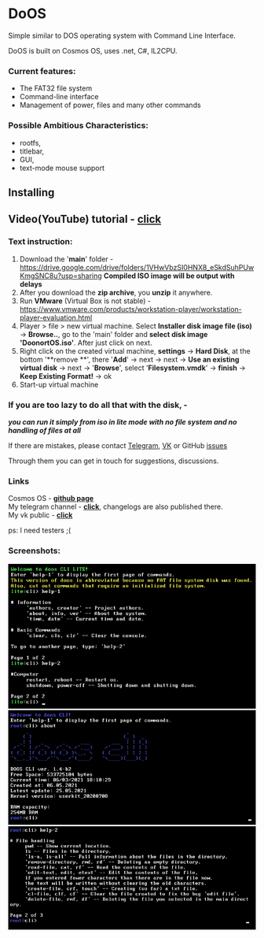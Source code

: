 # DoOS
Simple similar to DOS operating system with Command Line Interface.

DoOS is built on Cosmos OS, uses .net, C#, IL2CPU.

### Current features:

- The FAT32 file system  
- Command-line interface  
- Management of power, files and many other commands

### Possible Ambitious Characteristics:
- rootfs,
- titlebar,
- GUI,
- text-mode mouse support
## Installing

## Video(YouTube) tutorial - [click](https://www.youtube.com/watch?v=4T_pHdSNYVs)  
### Text instruction:
1) Download the '**main**' folder - https://drive.google.com/drive/folders/1VHwVbzSI0HNX8_eSkdSuhPUwKmgSNC8u?usp=sharing **Compiled ISO image will be output with delays**
2) After you download the **zip archive**, you **unzip** it anywhere.
3) Run **VMware** (Virtual Box is not stable) - https://www.vmware.com/products/workstation-player/workstation-player-evaluation.html
4) Player > file > new virtual machine. Select **Installer disk image file (iso)** -> **Browse..**, go to the 'main' folder and **select disk image 'DoonortOS.iso'**. After just click on next.
5) Right click on the created virtual machine, **settings** -> **Hard Disk**, at the bottom '**remove **', there '**Add**' -> next -> next -> **Use an existing virtual disk** -> next -> '**Browse**', select '**Filesystem.vmdk**' -> **finish** -> **Keep Existing Format!** -> ok
6) Start-up virtual machine

### If you are too lazy to do all that with the disk, -
 ***you can run it simply from iso in lite mode with no file system and no handling of files at all***  

  
  If there are mistakes, please contact [Telegram](https://t.me/doonxrt), [VK](https://vk.com/shirakibaka)
or GitHub [issues](https://github.com/Doonort3/DooOS/issues)

Through them you can get in touch for suggestions, discussions.  

### Links
Cosmos OS - [**github page**](https://github.com/CosmosOS/Cosmos)  
My telegram channel - [**click**](https://t.me/Doonort_ch), changelogs are also published there.  
My vk public - [**click**](https://vk.com/doodeb)  

ps: I need testers ;(  

### Screenshots:
![lite](https://github.com/Doonort3/DoOS/blob/master/Screenshots/screen1.png)
![full version](https://github.com/Doonort3/DoOS/blob/master/Screenshots/screen2.png)
![file commands](https://github.com/Doonort3/DoOS/blob/master/Screenshots/screen3.png)
